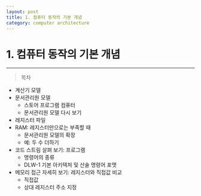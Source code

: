 ```yaml
---
layout: post
title: 1. 컴퓨터 동작의 기본 개념
category: computer architecture 
---
```

# 1. 컴퓨터 동작의 기본 개념
---
>목차
- 계산기 모델
- 문서관리원 모델
	- 스토어 프로그램 컴퓨터
	- 문서관리원 모델 다시 보기
- 레지스터 파일
- RAM: 레지스터만으로는 부족할 때
	- 문서관리원 모델의 확장
	- 예: 두 수 더하기
- 코드 스트림 살펴 보기: 프로그램
	- 명령어의 종류
	- DLW-1 기본 아키텍처 및 산술 명령어 포맷
- 메모리 접근 자세히 보기: 레지스터와 직접값 비교
	- 직접값
	- 상대 레지스터 주소 지정